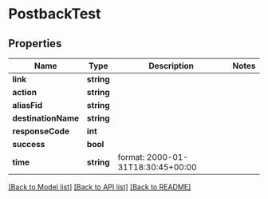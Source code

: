 # PostbackTest

## Properties
Name | Type | Description | Notes
------------ | ------------- | ------------- | -------------
**link** | **string** |  | 
**action** | **string** |  | 
**aliasFid** | **string** |  | 
**destinationName** | **string** |  | 
**responseCode** | **int** |  | 
**success** | **bool** |  | 
**time** | **string** | format: 2000-01-31T18:30:45+00:00 | 

[[Back to Model list]](../README.md#documentation-for-models) [[Back to API list]](../README.md#documentation-for-api-endpoints) [[Back to README]](../README.md)


